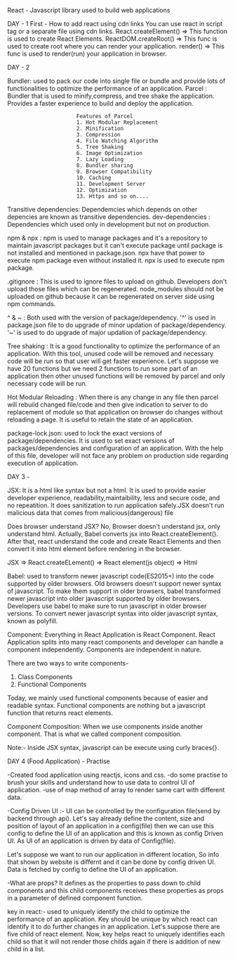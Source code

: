 React - Javascript library used to build web applications

DAY - 1
First - How to add react using cdn links
You can use react in script tag or a separate file using cdn links.
React.createElement() => This function is used to create React Elements.
ReactDOM.createRoot() => This func is used to create root where you can render your application.
render() => This func is used to render(run) your application in browser.

DAY - 2

Bundler: used to pack our code into single file or bundle and provide lots of functionalities to optimize the performance of an application.
Parcel : Bundler that is used to minify,compress, and tree shake the application. Provides a faster experience to build and deploy the application.

                          Features of Parcel
                          1. Hot Modular Replacement
                          2. Minification
                          3. Compression
                          4. File Watching Algorithm
                          5. Tree Shaking
                          6. Image Optimization
                          7. Lazy Loading
                          8. Bundler sharing
                          9. Browser Compatibility
                          10. Caching
                          11. Development Server
                          12. Optimization
                          13. Https and so on....

Transitive dependencies: Dependemcies which depends on other depencies are known as transitive dependencies.
dev-dependencies : Dependencies which used only in development but not on production.

npm & npx : npm is used to manage packages and it's a repository to maintain javascript packages but it can't execute package until package is not installed and mentioned in package.json.
npx have that power to execute npm package even without installed it. npx is used to execute npm package.

.gitignore : This is used to ignore files to upload on github. Developers don't upload those files which can be regenerated. node_modules should not be uploaded on github because it can be regenerated on server side using npm commands.

^ & ~ : Both used with the version of package/dependency. '^' is used in package.json file to do upgrade of minor updation of package/dependency. '~' is used to do upgrade of major updation of package/dependency.

Tree shaking : It is a good functionality to optimize the performance of an application. With this tool, unused code will be removed and necessary code will be run so that user will get faster experience. Let's suppose we have 20 functions but we need 2 functions to run some part of an application then other unused functions will be removed by parcel and only necessary code will be run.

Hot Modular Reloading : When there is any change in any file then parcel will rebuild changed file/code and then give indication to server to do replacement of module so that application on browser do changes without reloading a page. It is useful to retain the state of an application.

package-lock.json: used to lock the exact versions of package/dependencies. It is used to set exact versions of packages/dependencies and configuration of an application. With the help of this file, developer will not face any problem on production side regarding execution of application.

DAY 3 -

JSX: It is a html like syntax but not a html. It is used to provide easier developer experience, readability,maintaibility, less and secure code, and no repeatition. It does sanitization to run application safely.JSX doesn't run malicious data that comes from malicious(dangerous) file

Does browser understand JSX?
No, Browser doesn't understand jsx, only understand html.
Actually, Babel converts jsx into React.createElement(). After that, react understand the code and create React Elements and then convert it into html element before rendering in the browser.

JSX => React.createELement() => React element(js object) => Html

Babel: used to transform newer javascript code(ES2015+) into the code supported by older browsers. Old browsers doesn't support newer syntax of javascript. To make them support in older browsers, babel transformed newer javascript into older javascript supported by older browsers. Developers use babel to make sure to run javascript in older browser versions.
To convert newer javascript syntax into older javascript syntax, known as polyfill.

Component: Everything in React Application is React Component. React Application splits into many react components and developer can handle a component independently. Components are independent in nature.

There are two ways to write components-

1. Class Components
2. Functional Components

Today, we mainly used functional components because of easier and readable syntax. Functional components are nothing but a javascript function that returns react elements.

Component Composition: When we use components inside another component. That is what we called component composition.

Note:- Inside JSX syntax, javascript can be execute using curly braces{}.

DAY 4 (Food Application) - Practise

-Created food application using reactjs, icons and css.
-do some practise to brush your skills and understand how to use data to control UI of application.
-use of map method of array to render same cart with different data.

-Config Driven UI :- UI can be controlled by the configuration file(send by backend through api). Let's say already define the content, size and position of layout of an application in a config(file) then we can use this config to define the UI of an application and this is known as config Driven UI. As UI of an application is driven by data of Config(file).

Let's suppose we want to run our application in different location, So info that shown by website is differnt and it can be done by config driven UI. Data is fetched by config to define the UI of an application.

-What are props?
It defines as the properties to pass down to child components and this child components receives these properties as props in a parameter of defined component function.

key in react:-
used to uniquely identify the child to optimize the performance of an application.
Key should be unique by which react can identify it to do further changes in an application.
Let's suppose there are five child of react element. Now, key helps react to uniquely identifies each child so that it will not render those childs again if there is addition of new child in a list.
